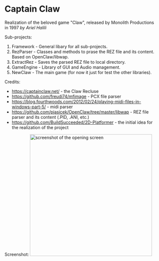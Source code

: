 # Captain Claw
Realization of the beloved game "Claw", released by Monolith Productions in 1997
_by Ariel Halili_


Sub-projects:
1. Framework  - General libary for all sub-projects.
1. RezParser  - Classes and methods to prase the REZ file and its content. Based on OpenClaw/libwap.
1. ExtractRez - Saves the parsed REZ file to local directory.
1. GameEngine - Library of GUI and Audio management.
1. NewClaw    - The main game (for now it just for test the other libraries).


Credits:
 - https://captainclaw.net/ - the Claw Recluse
 - https://github.com/freudi74/mfimage - PCX file parser
 - https://blog.fourthwoods.com/2012/02/24/playing-midi-files-in-windows-part-5/ - midi parser
 - https://github.com/pjasicek/OpenClaw/tree/master/libwap - REZ file parser and its content (.PID, .ANI, etc.)
 - https://github.com/BuildSucceeded/2D-Platformer - the initial idea for the realization of the project

Screenshot:
<img src="screenshot.png" alt="screenshot of the opening screen" height="400"/>
